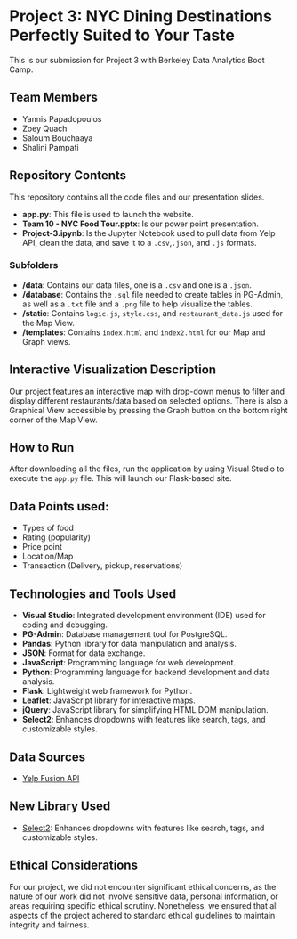 # Project 3: NYC Dining Destinations Perfectly Suited to Your Taste

This is our submission for Project 3 with Berkeley Data Analytics Boot Camp.

## Team Members
- Yannis Papadopoulos
- Zoey Quach
- Saloum Bouchaaya
- Shalini Pampati

## Repository Contents
This repository contains all the code files and our presentation slides.
- **app.py**: This file is used to launch the website.
- **Team 10 - NYC Food Tour.pptx**: Is our power point presentation.
- **Project-3.ipynb**: Is the Jupyter Notebook used to pull data from Yelp API, clean the data, and save it to a `.csv`,`.json`, and `.js` formats.

### Subfolders
- **/data**: Contains our data files, one is a `.csv` and one is a `.json`.
- **/database**: Contains the `.sql` file needed to create tables in PG-Admin, as well as a `.txt` file and a `.png` file to help visualize the tables.
- **/static**: Contains `logic.js`, `style.css`, and `restaurant_data.js` used for the Map View.
- **/templates**: Contains `index.html` and `index2.html` for our Map and Graph views.

## Interactive Visualization Description
Our project features an interactive map with drop-down menus to filter and display different restaurants/data based on selected options. There is also a Graphical View accessible by pressing the Graph button on the bottom right corner of the Map View.

## How to Run
After downloading all the files, run the application by using Visual Studio to execute the `app.py` file. This will launch our Flask-based site.

## Data Points used:
- Types of food
- Rating (popularity)
- Price point
- Location/Map
- Transaction (Delivery, pickup, reservations)

## Technologies and Tools Used
- **Visual Studio**: Integrated development environment (IDE) used for coding and debugging.
- **PG-Admin**: Database management tool for PostgreSQL.
- **Pandas**: Python library for data manipulation and analysis.
- **JSON**: Format for data exchange.
- **JavaScript**: Programming language for web development.
- **Python**: Programming language for backend development and data analysis.
- **Flask**: Lightweight web framework for Python.
- **Leaflet**: JavaScript library for interactive maps.
- **jQuery**: JavaScript library for simplifying HTML DOM manipulation.
- **Select2**: Enhances dropdowns with features like search, tags, and customizable styles.

## Data Sources
- [Yelp Fusion API](https://docs.developer.yelp.com/docs/fusion-intro)

## New Library Used
- [Select2](https://github.com/select2/select2): Enhances dropdowns with features like search, tags, and customizable styles.

## Ethical Considerations

For our project, we did not encounter significant ethical concerns, as the nature of our work did not involve sensitive data, personal information, or areas requiring specific ethical scrutiny. Nonetheless, we ensured that all aspects of the project adhered to standard ethical guidelines to maintain integrity and fairness.
